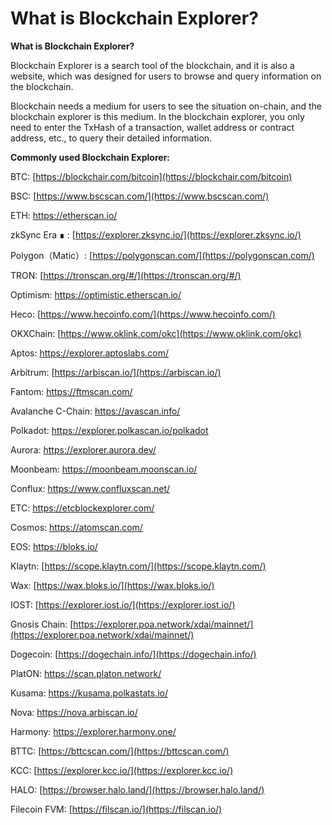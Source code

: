 # What is Blockchain Explorer?

**What is Blockchain Explorer?**&#x20;

Blockchain Explorer is a search tool of the blockchain, and it is also a website, which was designed for users to browse and query information on the blockchain.&#x20;

Blockchain needs a medium for users to see the situation on-chain, and the blockchain explorer is this medium. In the blockchain explorer, you only need to enter the TxHash of a transaction, wallet address or contract address, etc., to query their detailed information.&#x20;

**Commonly used Blockchain Explorer:**&#x20;

BTC: [https://blockchair.com/bitcoin](https://blockchair.com/bitcoin)

BSC: [https://www.bscscan.com/](https://www.bscscan.com/)

ETH: [https://etherscan.io/ ](https://etherscan.io/)

zkSync Era ∎ : [https://explorer.zksync.io/](https://explorer.zksync.io/)

Polygon（Matic）: [https://polygonscan.com/](https://polygonscan.com/)

TRON: [https://tronscan.org/#/](https://tronscan.org/#/)

Optimism: [https://optimistic.etherscan.io/ ](https://optimistic.etherscan.io/)

Heco: [https://www.hecoinfo.com/](https://www.hecoinfo.com/)

OKXChain: [https://www.oklink.com/okc](https://www.oklink.com/okc)

Aptos: [https://explorer.aptoslabs.com/ ](https://explorer.aptoslabs.com/)

Arbitrum: [https://arbiscan.io/](https://arbiscan.io/)

Fantom: [https://ftmscan.com/ ](https://ftmscan.com/)

Avalanche C-Chain: [https://avascan.info/ ](https://avascan.info/)

Polkadot: [https://explorer.polkascan.io/polkadot ](https://explorer.polkascan.io/polkadot)

Aurora: [https://explorer.aurora.dev/ ](https://explorer.aurora.dev/)

Moonbeam: [https://moonbeam.moonscan.io/ ](https://moonbeam.moonscan.io/)

Conflux: [https://www.confluxscan.net/ ](https://evm.confluxscan.net/)

ETC: [https://etcblockexplorer.com/ ](https://etcblockexplorer.com/)

Cosmos: [https://atomscan.com/ ](https://atomscan.com/)

EOS: [https://bloks.io/ ](https://bloks.io/)

Klaytn: [https://scope.klaytn.com/](https://scope.klaytn.com/)

Wax: [https://wax.bloks.io/](https://wax.bloks.io/)

IOST: [https://explorer.iost.io/](https://explorer.iost.io/)

Gnosis Chain: [https://explorer.poa.network/xdai/mainnet/](https://explorer.poa.network/xdai/mainnet/)

Dogecoin: [https://dogechain.info/](https://dogechain.info/)

PlatON: [https://scan.platon.network/ ](https://scan.platon.network/)

Kusama: [https://kusama.polkastats.io/ ](https://kusama.polkastats.io/)

Nova: [https://nova.arbiscan.io/ ](https://nova.arbiscan.io/)

Harmony: [https://explorer.harmony.one/ ](https://explorer.harmony.one/)

BTTC: [https://bttcscan.com/](https://bttcscan.com/)

KCC: [https://explorer.kcc.io/](https://explorer.kcc.io/)

HALO: [https://browser.halo.land/](https://browser.halo.land/)

Filecoin FVM: [https://filscan.io/](https://filscan.io/)

